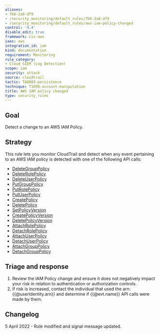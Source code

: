 ```yaml
---
aliases:
- 7b6-2a8-df9
- /security_monitoring/default_rules/7b6-2a8-df9
- /security_monitoring/default_rules/aws-iam-policy-changed
control: '4.4'
disable_edit: true
framework: cis-aws
iaas: aws
integration_id: iam
kind: documentation
requirement: Monitoring
rule_category:
- Cloud SIEM (Log Detection)
scope: iam
security: attack
source: cloudtrail
tactic: TA0003-persistence
technique: T1098-account-manipulation
title: AWS IAM policy changed
type: security_rules
---
```


## Goal
Detect a change to an AWS IAM Policy.

## Strategy
This rule lets you monitor CloudTrail and detect when any event pertaining to an AWS IAM policy is detected with one of the following API calls:

* [DeleteGroupPolicy][1]
* [DeleteRolePolicy][16]
* [DeleteUserPolicy][2]
* [PutGroupPolicy][3]
* [PutRolePolicy][4]
* [PutUserPolicy][5]
* [CreatePolicy][6]
* [DeletePolicy][7]
* [SetPolicyVersion][17]
* [CreatePolicyVersion][8]
* [DeletePolicyVersion][9]
* [AttachRolePolicy][10]
* [DetachRolePolicy][11]
* [AttachUserPolicy][12]
* [DetachUserPolicy][13]
* [AttachGroupPolicy][14]
* [DetachGroupPolicy][15]

## Triage and response
1. Review the IAM Policy change and ensure it does not negatively impact your risk in relation to authentication or authorization controls.
2. If risk is increased, contact the individual that used the arn: {{@userIdentity.arn}} and determine if {{@evt.name}} API calls were made by them.

## Changelog
5 April 2022 - Rule modified and signal message updated.

[1]: https://docs.aws.amazon.com/IAM/latest/APIReference/API_DeleteGroupPolicy.html
[2]: https://docs.aws.amazon.com/IAM/latest/APIReference/API_DeleteUserPolicy.html
[3]: https://docs.aws.amazon.com/IAM/latest/APIReference/API_PutGroupPolicy.html
[4]: https://docs.aws.amazon.com/IAM/latest/APIReference/API_PutRolePolicy.html
[5]: https://docs.aws.amazon.com/IAM/latest/APIReference/API_PutUserPolicy.html
[6]: https://docs.aws.amazon.com/IAM/latest/APIReference/API_CreatePolicy.html
[7]: https://docs.aws.amazon.com/IAM/latest/APIReference/API_DeletePolicy.html
[8]: https://docs.aws.amazon.com/IAM/latest/APIReference/API_CreatePolicyVersion.html
[9]: https://docs.aws.amazon.com/IAM/latest/APIReference/API_DeletePolicyVersion.html
[10]: https://docs.aws.amazon.com/IAM/latest/APIReference/API_AttachRolePolicy.html
[11]: https://docs.aws.amazon.com/IAM/latest/APIReference/API_DetachRolePolicy.html
[12]: https://docs.aws.amazon.com/IAM/latest/APIReference/API_AttachUserPolicy.html
[13]: https://docs.aws.amazon.com/IAM/latest/APIReference/API_DetachUserPolicy.html
[14]: https://docs.aws.amazon.com/IAM/latest/APIReference/API_AttachGroupPolicy.html
[15]: https://docs.aws.amazon.com/IAM/latest/APIReference/API_DetachGroupPolicy.html
[16]: https://docs.aws.amazon.com/IAM/latest/APIReference/API_DeleteRolePolicy.html
[17]: https://docs.aws.amazon.com/IAM/latest/APIReference/API_SetDefaultPolicyVersion.html

